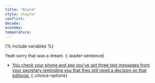 ```yaml
---
title: "Alarm"
style: chapter
conflict: 
decade: 
economy: 
temperature: 
---
```


{% include variables %}

Yeah sorry that was a dream.
{:.leader-sentence}

- [You check your phone and see you’ve got three text messages from your secretary reminding you that they still need a decision on that editorial.](chapter_global-south-uprising-and-slow-fade.html)
{:.choice-options}
